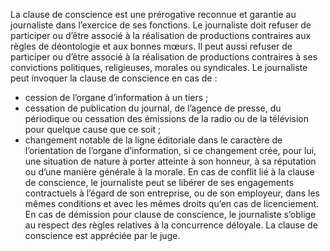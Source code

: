 La clause de conscience est une prérogative reconnue et garantie au journaliste dans l’exercice de ses fonctions.
Le journaliste doit refuser de participer ou d’être associé à la réalisation de productions contraires aux règles de déontologie et aux bonnes mœurs. Il peut aussi refuser de participer ou d’être associé à la réalisation de productions contraires à ses convictions politiques, religieuses, morales ou syndicales.
Le journaliste peut invoquer la clause de conscience en cas de :
- cession de l’organe d’information à un tiers ;
- cessation de publication du journal, de l’agence de presse, du périodique ou cessation des émissions de la radio ou de la télévision pour quelque cause que ce soit ;
- changement notable de la ligne éditoriale dans le caractère de l’orientation de l’organe d’information, si ce changement crée, pour lui, une situation de nature à porter atteinte à son honneur, à sa réputation ou d’une manière générale à la morale.
En cas de conflit lié à la clause de conscience, le journaliste peut se libérer de ses engagements contractuels à l’égard de son entreprise, ou de son employeur, dans les mêmes conditions et avec les mêmes droits qu’en cas de licenciement.
En cas de démission pour clause de conscience, le journaliste s’oblige au respect des règles relatives à la concurrence déloyale.
La clause de conscience est appréciée par le juge.
